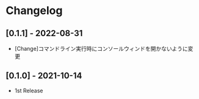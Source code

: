 # Changelog

## [0.1.1] - 2022-08-31

- [Change]コマンドライン実行時にコンソールウィンドを開かないように変更

## [0.1.0] - 2021-10-14

- 1st Release
